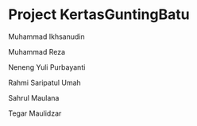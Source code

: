 # Project KertasGuntingBatu
 Muhammad Ikhsanudin
 
 Muhammad Reza
 
 Neneng Yuli Purbayanti
 
 Rahmi Saripatul Umah
 
 Sahrul Maulana
 
 Tegar Maulidzar
